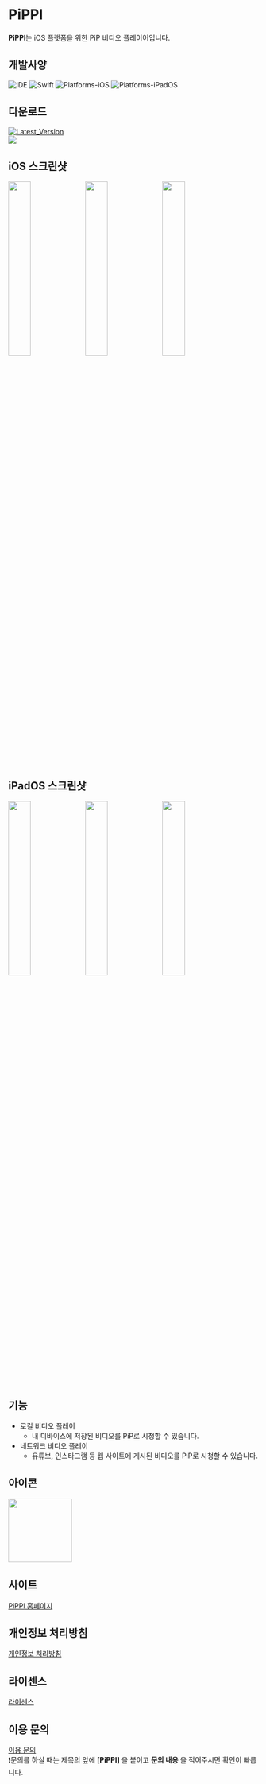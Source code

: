 # PiPPl
**PiPPl**는 iOS 플랫폼을 위한 PiP 비디오 플레이어입니다.

## 개발사양
![IDE](https://img.shields.io/badge/Xcode-16.2-blue)
![Swift](https://img.shields.io/badge/Swift-5.10-orange)
![Platforms-iOS](https://img.shields.io/badge/iOS-16.0+-purple)
![Platforms-iPadOS](https://img.shields.io/badge/iPadOS-16.0+-skyblue)

## 다운로드
<a href="https://apps.apple.com/kr/app/pippl/id6479563734">![Latest_Version](https://img.shields.io/badge/version-2.2.0-green)<br>
<img src="https://github.com/taek0622/PiPPl/assets/81027256/c69ed780-ff4a-42fd-9ba4-a8d643f78454"></a>

## iOS 스크린샷
<img src="https://github.com/taek0622/PiPPl/assets/81027256/b968ca6a-df63-442a-ac6c-6716c6c9be75" width=30%> <img src="https://github.com/taek0622/PiPPl/assets/81027256/5c4ecb3b-21df-4e84-b904-bd31942f53a4" width=30%> <img src="https://github.com/taek0622/PiPPl/assets/81027256/6455c00a-9c33-46c0-a886-c934ec02babe" width=30%>

## iPadOS 스크린샷
<img src="https://github.com/taek0622/PiPPl/assets/81027256/ec9954e4-3e2a-4970-bf5c-341df8409433" width=30%> <img src="https://github.com/taek0622/PiPPl/assets/81027256/95a6a79e-ca47-4a97-935f-d10999f1b239" width=30%> <img src="https://github.com/taek0622/PiPPl/assets/81027256/db5c85b3-78c0-4531-a524-fd1ee0e3399c" width=30%>

## 기능
- 로컬 비디오 플레이
  - 내 디바이스에 저장된 비디오를 PiP로 시청할 수 있습니다.
- 네트워크 비디오 플레이
  - 유튜브, 인스타그램 등 웹 사이트에 게시된 비디오를 PiP로 시청할 수 있습니다.

## 아이콘
<img src="https://github.com/taek0622/PiPPl/assets/81027256/664f3fa0-8d15-4e9e-804e-77de3aa6991f" width=128>

## 사이트
[PiPPl 홈페이지](https://pippl.notion.site/PiPPl-94147590ed8440f3828a56dace806583?pvs=4)

## 개인정보 처리방침
[개인정보 처리방침](https://pippl.notion.site/9133535f3606428fb2459e5bbc04b2c1?pvs=4)

## 라이센스
[라이센스](https://pippl.notion.site/e318bd246e894b348ece6387e68270de?pvs=4)

## 이용 문의
[이용 문의](mailto:meenu170808@gmail.com)
<br>❗️문의를 하실 때는 제목의 앞에 **[PiPPl]** 을 붙이고 **문의 내용** 을 적어주시면 확인이 빠릅니다.
